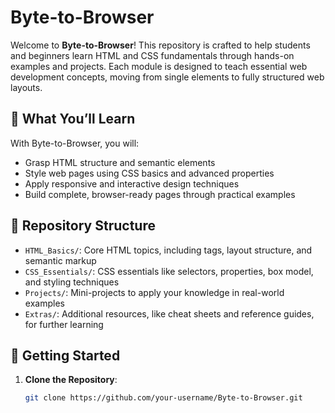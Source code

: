 # Byte-to-Browser

Welcome to **Byte-to-Browser**! This repository is crafted to help students and beginners learn HTML and CSS fundamentals through hands-on examples and projects. Each module is designed to teach essential web development concepts, moving from single elements to fully structured web layouts.

## 🌟 What You’ll Learn
With Byte-to-Browser, you will:
- Grasp HTML structure and semantic elements
- Style web pages using CSS basics and advanced properties
- Apply responsive and interactive design techniques
- Build complete, browser-ready pages through practical examples

## 📁 Repository Structure

- `HTML_Basics/`: Core HTML topics, including tags, layout structure, and semantic markup
- `CSS_Essentials/`: CSS essentials like selectors, properties, box model, and styling techniques
- `Projects/`: Mini-projects to apply your knowledge in real-world examples
- `Extras/`: Additional resources, like cheat sheets and reference guides, for further learning

## 🚀 Getting Started

1. **Clone the Repository**: 
   ```bash
   git clone https://github.com/your-username/Byte-to-Browser.git
